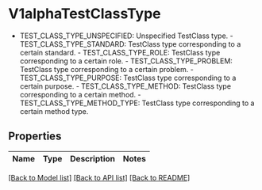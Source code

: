 # V1alphaTestClassType

 - TEST_CLASS_TYPE_UNSPECIFIED: Unspecified TestClass type.  - TEST_CLASS_TYPE_STANDARD: TestClass type corresponding to a certain standard.  - TEST_CLASS_TYPE_ROLE: TestClass type corresponding to a certain role.  - TEST_CLASS_TYPE_PROBLEM: TestClass type corresponding to a certain problem.  - TEST_CLASS_TYPE_PURPOSE: TestClass type corresponding to a certain purpose.  - TEST_CLASS_TYPE_METHOD: TestClass type corresponding to a certain method.  - TEST_CLASS_TYPE_METHOD_TYPE: TestClass type corresponding to a certain method type.

## Properties

Name | Type | Description | Notes
------------ | ------------- | ------------- | -------------

[[Back to Model list]](../README.md#documentation-for-models) [[Back to API list]](../README.md#documentation-for-api-endpoints) [[Back to README]](../README.md)


